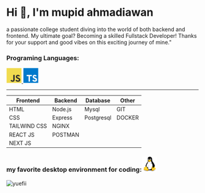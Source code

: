 <h1 align="left">Hi 👋, I'm mupid ahmadiawan</h1>
<p align="left">a passionate college student diving into the world of both backend and frontend. My ultimate goal? Becoming a skilled Fullstack Developer! Thanks for your support and good vibes on this exciting journey of mine."</p>

<h3 align="left">Programing Languages:</h3>
<p align="left">
<!-- JAVASCRIPT -->
<a href="https://developer.mozilla.org/en-US/docs/Web/JavaScript" target="_blank" rel="noreferrer"> <img src="https://raw.githubusercontent.com/devicons/devicon/master/icons/javascript/javascript-original.svg" alt="javascript" width="40" height="40"/> </a>
<!-- TYPESCRIPT -->
<a href="https://www.typescriptlang.org/" target="_blank" rel="noreferrer"> <img src="https://raw.githubusercontent.com/devicons/devicon/master/icons/typescript/typescript-original.svg" alt="typescript" width="40" height="40"/> </a> </p>
</p>
 
 _______________________________________________________________________
| Frontend          | Backend          | Database       | Other         |
| ------------------|------------------|----------------|---------------|
| HTML              | Node.js          | Mysql          | GIT           |
| CSS               | Express          | Postgresql     | DOCKER        |
| TAILWIND CSS      | NGINX            |                |               |
| REACT JS          | POSTMAN          |                |               |
| NEXT JS           |                  |                |               |

<h3 align="left">my favorite desktop environment for coding:<img src="https://raw.githubusercontent.com/devicons/devicon/master/icons/linux/linux-original.svg" alt="linux" width="40" height="40"/></h3>

<img align="center" src="https://github-readme-stats.vercel.app/api/top-langs?username=yuefii&show_icons=true&locale=en&layout=compact" alt="yuefii" />
